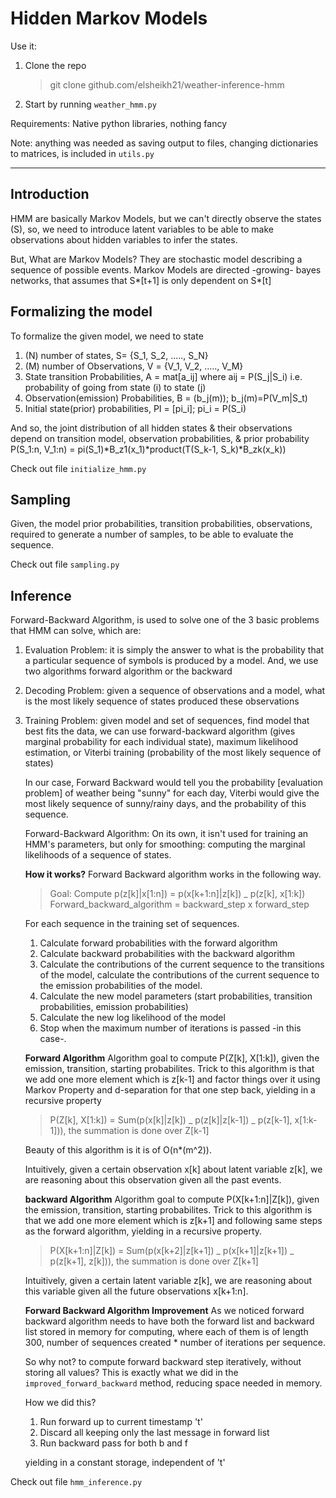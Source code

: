 # Hidden Markov Models

Use it:

1. Clone the repo

   > git clone github.com/elsheikh21/weather-inference-hmm

2. Start by running `weather_hmm.py`

Requirements: Native python libraries, nothing fancy

Note: anything was needed as saving output to files, changing dictionaries to matrices, is included in `utils.py`

---

## Introduction

HMM are basically Markov Models, but we can't directly observe the states (S),
so, we need to introduce latent variables to be able to make observations about hidden variables to infer the states.

But, What are Markov Models? They are stochastic model describing a sequence of possible events.
Markov Models are directed -growing- bayes networks, that assumes that S*[t+1] is only dependent on S*[t]

## Formalizing the model

To formalize the given model, we need to state

1. (N) number of states, S= {S_1, S_2, ....., S_N}
2. (M) number of Observations, V = {V_1, V_2, ....., V_M}
3. State transition Probabilities, A = mat[a_ij] where aij = P(S_j|S_i)
   i.e. probability of going from state (i) to state (j)
4. Observation(emission) Probabilities, B = (b_j(m)); b_j(m)=P(V_m|S_t)
5. Initial state(prior) probabilities, PI = [pi_i]; pi_i = P(S_i)

And so, the joint distribution of all hidden states & their observations
depend on transition model, observation probabilities, & prior probability
P(S_1:n, V_1:n) = pi(S_1)*B_z1(x_1)*product(T(S_k-1, S_k)\*B_zk(x_k))

Check out file `initialize_hmm.py`

## Sampling

Given, the model prior probabilities, transition probabilities, observations, required to generate a number of samples, to be able to evaluate the sequence.

Check out file `sampling.py`

## Inference

Forward-Backward Algorithm, is used to solve one of the 3 basic problems that HMM can solve, which are:

1.  Evaluation Problem: it is simply the answer to what is the probability
    that a particular sequence of symbols is produced by a model. And,
    we use two algorithms forward algorithm or the backward

2.  Decoding Problem: given a sequence of observations and a model,
    what is the most likely sequence of states produced these observations

3.  Training Problem: given model and set of sequences, find model that best
    fits the data, we can use forward-backward algorithm
    (gives marginal probability for each individual state),
    maximum likelihood estimation,
    or Viterbi training (probability of the most likely sequence of states)

    In our case, Forward Backward would tell you the probability [evaluation problem]
    of weather being "sunny" for each day, Viterbi would give the most likely sequence
    of sunny/rainy days, and the probability of this sequence.

    Forward-Backward Algorithm: On its own, it isn't used for training an
    HMM's parameters, but only for smoothing: computing
    the marginal likelihoods of a sequence of states.

    **How it works?**
    Forward Backward algorithm works in the following way.

    > Goal: Compute p(z[k]|x[1:n]) = p(x[k+1:n]|z[k]) \_ p(z[k], x[1:k])
    > Forward_backward_algorithm = backward_step x forward_step

    For each sequence in the training set of sequences.

    1. Calculate forward probabilities with the forward algorithm
    2. Calculate backward probabilities with the backward algorithm
    3. Calculate the contributions of the current sequence to the
       transitions of the model, calculate the contributions of the current
       sequence to the emission probabilities of the model.
    4. Calculate the new model parameters (start probabilities,
       transition probabilities, emission probabilities)
    5. Calculate the new log likelihood of the model
    6. Stop when the maximum number of iterations is passed -in this case-.

    **Forward Algorithm**
    Algorithm goal to compute P(Z[k], X[1:k]), given the emission, transition,
    starting probabilites. Trick to this algorithm is that we add one more
    element which is z[k-1] and factor things over it using Markov Property
    and d-separation for that one step back, yielding in a recursive property

    > P(Z[k], X[1:k]) = Sum(p(x[k]|z[k]) _ p(z[k]|z[k-1]) _ p(z[k-1], x[1:k-1])),
    > the summation is done over Z[k-1]

    Beauty of this algorithm is it is of O(n\*(m^2)).

    Intuitively, given a certain observation x[k] about latent variable z[k],
    we are reasoning about this observation given all the past events.

    **backward Algorithm**
    Algorithm goal to compute P(X[k+1:n]|Z[k]), given the emission, transition,
    starting probabilites. Trick to this algorithm is that we add one more
    element which is z[k+1] and following same steps as the forward algorithm,
    yielding in a recursive property.

    > P(X[k+1:n]|Z[k]) = Sum(p(x[k+2]|z[k+1]) _ p(x[k+1]|z[k+1]) _ p(z[k+1], z[k])),
    > the summation is done over Z[k+1]

    Intuitively, given a certain latent variable z[k],
    we are reasoning about this variable given all the future observations x[k+1:n].

    **Forward Backward Algorithm Improvement**
    As we noticed forward backward algorithm needs to have both the forward list and backward list stored in memory for computing, where each of them is of length 300, number of sequences created \* number of iterations per sequence.

    So why not? to compute forward backward step iteratively, without storing all values? This is exactly what we did in the `improved_forward_backward` method, reducing space needed in memory.

    How we did this?

    1. Run forward up to current timestamp 't'
    2. Discard all keeping only the last message in forward list
    3. Run backward pass for both b and f

    yielding in a constant storage, independent of 't'

Check out file `hmm_inference.py`
